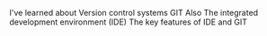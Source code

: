 I've learned about Version control systems GIT
Also The integrated development environment (IDE)
The key features of IDE and GIT
